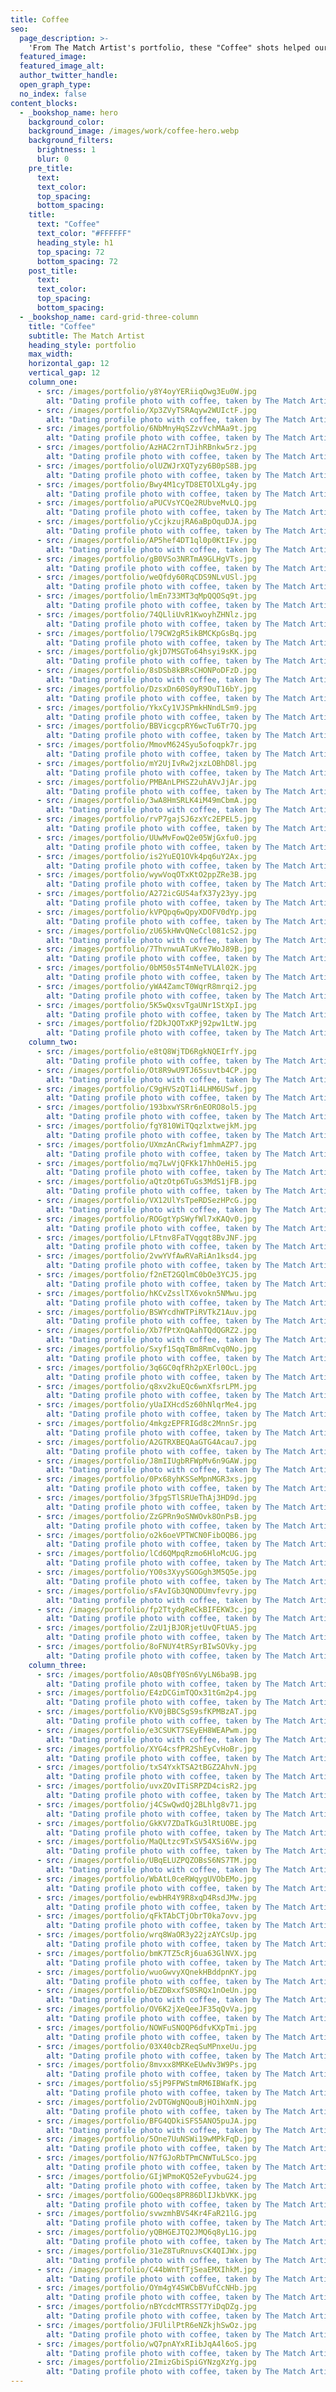 ```yaml
---
title: Coffee
seo:
  page_description: >-
    'From The Match Artist's portfolio, these "Coffee" shots helped our customers go on more dates, and for many, find the love of their life.'
  featured_image:
  featured_image_alt:
  author_twitter_handle:
  open_graph_type:
  no_index: false
content_blocks:
  - _bookshop_name: hero
    background_color:
    background_image: /images/work/coffee-hero.webp
    background_filters:
      brightness: 1
      blur: 0
    pre_title:
      text:
      text_color:
      top_spacing:
      bottom_spacing:
    title:
      text: "Coffee"
      text_color: "#FFFFFF"
      heading_style: h1
      top_spacing: 72
      bottom_spacing: 72
    post_title:
      text:
      text_color:
      top_spacing:
      bottom_spacing:
  - _bookshop_name: card-grid-three-column
    title: "Coffee"
    subtitle: The Match Artist
    heading_style: portfolio
    max_width:
    horizontal_gap: 12
    vertical_gap: 12
    column_one:
      - src: /images/portfolio/y8Y4oyYERiiqOwg3Eu0W.jpg
        alt: "Dating profile photo with coffee, taken by The Match Artist"
      - src: /images/portfolio/Xp3ZVyTSRAqyw2WUIctF.jpg
        alt: "Dating profile photo with coffee, taken by The Match Artist"
      - src: /images/portfolio/6NbMnyHqSZzvVchMAa9t.jpg
        alt: "Dating profile photo with coffee, taken by The Match Artist"
      - src: /images/portfolio/AzHAC2rnTJihRBnkw5rz.jpg
        alt: "Dating profile photo with coffee, taken by The Match Artist"
      - src: /images/portfolio/olUZWJrXQTyzy6B0pS8B.jpg
        alt: "Dating profile photo with coffee, taken by The Match Artist"
      - src: /images/portfolio/Bwy4M1cyTD8ETOlXLg4y.jpg
        alt: "Dating profile photo with coffee, taken by The Match Artist"
      - src: /images/portfolio/aPUCVsYCQe2RUbveMvLQ.jpg
        alt: "Dating profile photo with coffee, taken by The Match Artist"
      - src: /images/portfolio/yCcjkzujRA6aBpOquDJA.jpg
        alt: "Dating profile photo with coffee, taken by The Match Artist"
      - src: /images/portfolio/AP5hef4DT1ql0p0KtIFv.jpg
        alt: "Dating profile photo with coffee, taken by The Match Artist"
      - src: /images/portfolio/gB0VSo3NRTmA9GLHgVTs.jpg
        alt: "Dating profile photo with coffee, taken by The Match Artist"
      - src: /images/portfolio/weQfdy60RqCDS9NLvUSl.jpg
        alt: "Dating profile photo with coffee, taken by The Match Artist"
      - src: /images/portfolio/lmEn733MT3qMpQQOSq9t.jpg
        alt: "Dating profile photo with coffee, taken by The Match Artist"
      - src: /images/portfolio/74QLliUvR1KwoyhZHNlz.jpg
        alt: "Dating profile photo with coffee, taken by The Match Artist"
      - src: /images/portfolio/l79CW2gR5ikBMCKpGsBq.jpg
        alt: "Dating profile photo with coffee, taken by The Match Artist"
      - src: /images/portfolio/gkjD7MSGTo64hsyi9sKK.jpg
        alt: "Dating profile photo with coffee, taken by The Match Artist"
      - src: /images/portfolio/8sDSb8kBRsCHONPoDFzD.jpg
        alt: "Dating profile photo with coffee, taken by The Match Artist"
      - src: /images/portfolio/DzsxDn60S0yR9OuT16bY.jpg
        alt: "Dating profile photo with coffee, taken by The Match Artist"
      - src: /images/portfolio/YkxCy1VJSPmkHNndLSm9.jpg
        alt: "Dating profile photo with coffee, taken by The Match Artist"
      - src: /images/portfolio/BBVicgcpRY6wcTu6Tr7Q.jpg
        alt: "Dating profile photo with coffee, taken by The Match Artist"
      - src: /images/portfolio/MmovM624Syu5ofoqpk7r.jpg
        alt: "Dating profile photo with coffee, taken by The Match Artist"
      - src: /images/portfolio/mY2UjIvRw2jxzLOBhD8l.jpg
        alt: "Dating profile photo with coffee, taken by The Match Artist"
      - src: /images/portfolio/PMBAnLPHSZ2uhAVvJjAr.jpg
        alt: "Dating profile photo with coffee, taken by The Match Artist"
      - src: /images/portfolio/3wA8HmSRLK4iM49mCbmA.jpg
        alt: "Dating profile photo with coffee, taken by The Match Artist"
      - src: /images/portfolio/rvP7gajSJ6zxYc2EPEL5.jpg
        alt: "Dating profile photo with coffee, taken by The Match Artist"
      - src: /images/portfolio/UUwMvFowQ2e05WjGxfu0.jpg
        alt: "Dating profile photo with coffee, taken by The Match Artist"
      - src: /images/portfolio/is2YuEQ1OVk4pq6uY2Ax.jpg
        alt: "Dating profile photo with coffee, taken by The Match Artist"
      - src: /images/portfolio/wywVoqOTxKtO2ppZRe3B.jpg
        alt: "Dating profile photo with coffee, taken by The Match Artist"
      - src: /images/portfolio/A272icGUS4afX37y23yy.jpg
        alt: "Dating profile photo with coffee, taken by The Match Artist"
      - src: /images/portfolio/kVPQpq6wQpyXDOFV0dYp.jpg
        alt: "Dating profile photo with coffee, taken by The Match Artist"
      - src: /images/portfolio/zU65kHWvQNeCcl081cS2.jpg
        alt: "Dating profile photo with coffee, taken by The Match Artist"
      - src: /images/portfolio/7ThvnwuATuKve7WoJ89B.jpg
        alt: "Dating profile photo with coffee, taken by The Match Artist"
      - src: /images/portfolio/0bM50s5T4mNeTVLAl02K.jpg
        alt: "Dating profile photo with coffee, taken by The Match Artist"
      - src: /images/portfolio/yWA4ZamcT0WqrR8mrqi2.jpg
        alt: "Dating profile photo with coffee, taken by The Match Artist"
      - src: /images/portfolio/5K5wQxsvTgaUNr1StXpI.jpg
        alt: "Dating profile photo with coffee, taken by The Match Artist"
      - src: /images/portfolio/f2DkJQOTxKPj92pw1LtW.jpg
        alt: "Dating profile photo with coffee, taken by The Match Artist"
    column_two:
      - src: /images/portfolio/e8tQ8WjTD6RgkNQEIrfY.jpg
        alt: "Dating profile photo with coffee, taken by The Match Artist"
      - src: /images/portfolio/Ot8R9wU9TJ65suvtb4CP.jpg
        alt: "Dating profile photo with coffee, taken by The Match Artist"
      - src: /images/portfolio/C9gHVSzQT1i4LHM6USwf.jpg
        alt: "Dating profile photo with coffee, taken by The Match Artist"
      - src: /images/portfolio/193bxwYSRr6nEORO8ol5.jpg
        alt: "Dating profile photo with coffee, taken by The Match Artist"
      - src: /images/portfolio/fgY810WiTQqzlxtwejkM.jpg
        alt: "Dating profile photo with coffee, taken by The Match Artist"
      - src: /images/portfolio/UXmzAnCRwiyf1mhmAZP7.jpg
        alt: "Dating profile photo with coffee, taken by The Match Artist"
      - src: /images/portfolio/mq7LwVjQFKk17hhOeHi5.jpg
        alt: "Dating profile photo with coffee, taken by The Match Artist"
      - src: /images/portfolio/aQtzOtp6TuGs3MdS1jFB.jpg
        alt: "Dating profile photo with coffee, taken by The Match Artist"
      - src: /images/portfolio/VX12UlYsTpeRDSezHPcG.jpg
        alt: "Dating profile photo with coffee, taken by The Match Artist"
      - src: /images/portfolio/ROGgtYpSWyfWl7xKAQv0.jpg
        alt: "Dating profile photo with coffee, taken by The Match Artist"
      - src: /images/portfolio/LFtnv8FaTVqgqt8BvJNF.jpg
        alt: "Dating profile photo with coffee, taken by The Match Artist"
      - src: /images/portfolio/2vwYVfAwRVaRiAn1ksd4.jpg
        alt: "Dating profile photo with coffee, taken by The Match Artist"
      - src: /images/portfolio/f2nET2GQlmC0bOe3YCJ5.jpg
        alt: "Dating profile photo with coffee, taken by The Match Artist"
      - src: /images/portfolio/hKCvZsslTX6vokn5NMwu.jpg
        alt: "Dating profile photo with coffee, taken by The Match Artist"
      - src: /images/portfolio/BSWYcdhWTPiRVTkZ1Auv.jpg
        alt: "Dating profile photo with coffee, taken by The Match Artist"
      - src: /images/portfolio/Xb7fPtXnQAahTQdQGRZ2.jpg
        alt: "Dating profile photo with coffee, taken by The Match Artist"
      - src: /images/portfolio/Sxyf1SqqTBm8RmCvq0No.jpg
        alt: "Dating profile photo with coffee, taken by The Match Artist"
      - src: /images/portfolio/3q6GC0qfRh2pXErl0OcL.jpg
        alt: "Dating profile photo with coffee, taken by The Match Artist"
      - src: /images/portfolio/q8xv2kuEQc6wnXfsrLPM.jpg
        alt: "Dating profile photo with coffee, taken by The Match Artist"
      - src: /images/portfolio/yUaIXHcdSz60hNlqrMe4.jpg
        alt: "Dating profile photo with coffee, taken by The Match Artist"
      - src: /images/portfolio/4mkgzEPFRIGd8c2MnnSr.jpg
        alt: "Dating profile photo with coffee, taken by The Match Artist"
      - src: /images/portfolio/A2GTRXBEQAaGTG4Acau7.jpg
        alt: "Dating profile photo with coffee, taken by The Match Artist"
      - src: /images/portfolio/J8mIIUgbRFWpMv6n9GAW.jpg
        alt: "Dating profile photo with coffee, taken by The Match Artist"
      - src: /images/portfolio/0Px68yhKSSeMpnMGR3xs.jpg
        alt: "Dating profile photo with coffee, taken by The Match Artist"
      - src: /images/portfolio/3fpgSTlSRUeThAj3HD9d.jpg
        alt: "Dating profile photo with coffee, taken by The Match Artist"
      - src: /images/portfolio/ZzGPRn9oSNWOvk8OnPsB.jpg
        alt: "Dating profile photo with coffee, taken by The Match Artist"
      - src: /images/portfolio/o2k6oeVPTWCN0FibOQB6.jpg
        alt: "Dating profile photo with coffee, taken by The Match Artist"
      - src: /images/portfolio/lCd6QMpqRzmo6HloMcUG.jpg
        alt: "Dating profile photo with coffee, taken by The Match Artist"
      - src: /images/portfolio/YO0s3XyySGOGgh3M5Q5e.jpg
        alt: "Dating profile photo with coffee, taken by The Match Artist"
      - src: /images/portfolio/sFAvIGb3QNODUmvfevry.jpg
        alt: "Dating profile photo with coffee, taken by The Match Artist"
      - src: /images/portfolio/fp2TtydgReCkBIFEKW3c.jpg
        alt: "Dating profile photo with coffee, taken by The Match Artist"
      - src: /images/portfolio/ZzU1jBJORjetUvQFtUA5.jpg
        alt: "Dating profile photo with coffee, taken by The Match Artist"
      - src: /images/portfolio/8oFNUY4tRSyrBIwSOVky.jpg
        alt: "Dating profile photo with coffee, taken by The Match Artist"
    column_three:
      - src: /images/portfolio/A0sQBfY0Sn6VyLN6ba9B.jpg
        alt: "Dating profile photo with coffee, taken by The Match Artist"
      - src: /images/portfolio/E4zDCGimTQOx31tGm2p4.jpg
        alt: "Dating profile photo with coffee, taken by The Match Artist"
      - src: /images/portfolio/KV0jBBCSgS9sfKPMBzAT.jpg
        alt: "Dating profile photo with coffee, taken by The Match Artist"
      - src: /images/portfolio/e3CSUKT7SEyEH8WEAPwm.jpg
        alt: "Dating profile photo with coffee, taken by The Match Artist"
      - src: /images/portfolio/XYG4csfPR2ShEyCvHoBr.jpg
        alt: "Dating profile photo with coffee, taken by The Match Artist"
      - src: /images/portfolio/txS4YxkTSA2tBGZ2AhvN.jpg
        alt: "Dating profile photo with coffee, taken by The Match Artist"
      - src: /images/portfolio/uvxZOvITiSRPZD4cisR2.jpg
        alt: "Dating profile photo with coffee, taken by The Match Artist"
      - src: /images/portfolio/j4CSwQwdQj2BLhlg8v71.jpg
        alt: "Dating profile photo with coffee, taken by The Match Artist"
      - src: /images/portfolio/GkKV7ZDaTkGu3lRtUOBE.jpg
        alt: "Dating profile photo with coffee, taken by The Match Artist"
      - src: /images/portfolio/MaQLtzc9TxSV54XSi6Vw.jpg
        alt: "Dating profile photo with coffee, taken by The Match Artist"
      - src: /images/portfolio/UBqELUZPQZOBsS6NS7TM.jpg
        alt: "Dating profile photo with coffee, taken by The Match Artist"
      - src: /images/portfolio/WbAtL0ceRWqygUVObEMo.jpg
        alt: "Dating profile photo with coffee, taken by The Match Artist"
      - src: /images/portfolio/ewbHR4Y9R8xqD4RsdJMw.jpg
        alt: "Dating profile photo with coffee, taken by The Match Artist"
      - src: /images/portfolio/qFkTAbCTjObrT0ka7ovv.jpg
        alt: "Dating profile photo with coffee, taken by The Match Artist"
      - src: /images/portfolio/wrq8WaOR3y22jzAYCsUp.jpg
        alt: "Dating profile photo with coffee, taken by The Match Artist"
      - src: /images/portfolio/bmK7TZ5cRj6ua63GlNVX.jpg
        alt: "Dating profile photo with coffee, taken by The Match Artist"
      - src: /images/portfolio/wuoGwvyXQnekHBddpnKY.jpg
        alt: "Dating profile photo with coffee, taken by The Match Artist"
      - src: /images/portfolio/bEZDBxxfS0SRQx1nOeUn.jpg
        alt: "Dating profile photo with coffee, taken by The Match Artist"
      - src: /images/portfolio/OV6K2jXeQeeJF35qQvVa.jpg
        alt: "Dating profile photo with coffee, taken by The Match Artist"
      - src: /images/portfolio/NOWFuSNOQP6dfvKXpTmi.jpg
        alt: "Dating profile photo with coffee, taken by The Match Artist"
      - src: /images/portfolio/03X40cbZReqSuMPnxeUu.jpg
        alt: "Dating profile photo with coffee, taken by The Match Artist"
      - src: /images/portfolio/8mvxx8MRKeEUwNv3W9Ps.jpg
        alt: "Dating profile photo with coffee, taken by The Match Artist"
      - src: /images/portfolio/s5jP9FPWStmRM6IBWafK.jpg
        alt: "Dating profile photo with coffee, taken by The Match Artist"
      - src: /images/portfolio/2vDTGWgNQouBjHOihXmN.jpg
        alt: "Dating profile photo with coffee, taken by The Match Artist"
      - src: /images/portfolio/BFG4QDkiSFS5ANO5puJA.jpg
        alt: "Dating profile photo with coffee, taken by The Match Artist"
      - src: /images/portfolio/5One7UuNSWi19wMPkFqD.jpg
        alt: "Dating profile photo with coffee, taken by The Match Artist"
      - src: /images/portfolio/N7fGJoRbTPmCNWTuLSco.jpg
        alt: "Dating profile photo with coffee, taken by The Match Artist"
      - src: /images/portfolio/GIjWPmoKQ52eFyvbuG24.jpg
        alt: "Dating profile photo with coffee, taken by The Match Artist"
      - src: /images/portfolio/GOOeqs8PR86DlIJkbVKK.jpg
        alt: "Dating profile photo with coffee, taken by The Match Artist"
      - src: /images/portfolio/svwzmhBVS4Kr4FaR21lG.jpg
        alt: "Dating profile photo with coffee, taken by The Match Artist"
      - src: /images/portfolio/yQBHGEJTQ2JMQ6q8yL1G.jpg
        alt: "Dating profile photo with coffee, taken by The Match Artist"
      - src: /images/portfolio/31eZ8TuRnuvsCK4QIJWx.jpg
        alt: "Dating profile photo with coffee, taken by The Match Artist"
      - src: /images/portfolio/C44bWntfTjSeaEMXIhkM.jpg
        alt: "Dating profile photo with coffee, taken by The Match Artist"
      - src: /images/portfolio/OYm4gY4SWCbBVufCcNHb.jpg
        alt: "Dating profile photo with coffee, taken by The Match Artist"
      - src: /images/portfolio/nBYcdcMTRSST7YiDqDZg.jpg
        alt: "Dating profile photo with coffee, taken by The Match Artist"
      - src: /images/portfolio/JFUlilPtR6eNZkjhSwOz.jpg
        alt: "Dating profile photo with coffee, taken by The Match Artist"
      - src: /images/portfolio/wQ7pnAYxRIibJqA4l6oS.jpg
        alt: "Dating profile photo with coffee, taken by The Match Artist"
      - src: /images/portfolio/2ImizGbiSpiGYNzgXzYg.jpg
        alt: "Dating profile photo with coffee, taken by The Match Artist"
---
```

